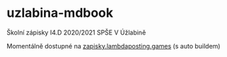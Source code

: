# uzlabina-mdbook
Školní zápisky I4.D 2020/2021 SPŠE V Úžlabině

Momentálně dostupné na [zapisky.lambdaposting.games](https://zapisky.lambdaposting.games/) (s auto buildem)